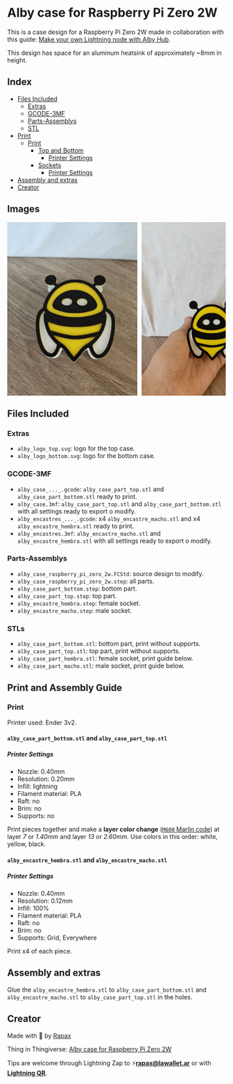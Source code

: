 # Alby case for Raspberry Pi Zero 2W

This is a case design for a Raspberry Pi Zero 2W made in collaboration with this guide: [Make your own Lightning node with Alby Hub](https://guides.getalby.com/user-guide/v/alby-account-and-browser-extension/alby-hub/running-alby-hub/raspberry-pi-running-alby-hub).

This design has space for an aluminum heatsink of approximately ~8mm in height.

## Index

- [Files Included](#files-included)
  - [Extras](#extras)
  - [GCODE-3MF](#gcode-3mf)
  - [Parts-Assemblys](#parts-assemblys)
  - [STL](#stl)
- [Print](#print)
  - [Print](#print)
    - [Top and Bottom](#alby_case_part_bottomstl-and-alby_case_part_topstl)
      - [Printer Settings](#printer-settings)
    - [Sockets](#alby_encastre_hembrastl-and-alby_encastre_machostl)
      - [Printer Settings](#printer-settings)
- [Assembly and extras](#assembly-and-extras)
- [Creator](#creator)

## Images

<div style="display: flex; overflow-x: auto;">
  <img 
    src="./Images/alby_case_v1_front.png" 
    alt="alby_case_v1_front" 
    style="display: inline-block; width: 300px; margin-right: 10px;" />
  <img 
    src="./Images/alby_case_v1_front_wire.png" 
    alt="alby_case_v1_front_wire" 
    style="display: inline-block; width: 300px; margin-right: 10px;" />
  <img 
    src="./Images/alby_case_v1_top_bottom.png" 
    alt="alby_case_v1_top_bottom" 
    style="display: inline-block; width: 300px; margin-right: 10px;" />
  <img 
    src="./Images/alby_case_v1_uncovered.png" 
    alt="alby_case_v1_uncovered" 
    style="display: inline-block; width: 300px; margin-right: 10px;" />
  <img 
    src="./Images/alby_case_v1_side_2.png" 
    alt="alby_case_v1_side_2" 
    style="display: inline-block; width: 300px; margin-right: 10px;" />
  <img 
    src="./Images/alby_model_v1_freecad.png" 
    alt="alby_model_v1_freecad" 
    style="display: inline-block; height: 400px; margin-right: 10px;" />
  <img 
    src="./Images/alby_top_and_bottom_v1_prusaslicer.png" 
    alt="alby_top_and_bottom_v1_prusaslicer" 
    style="display: inline-block; height: 400px; margin-right: 10px;" />
</div>

## Files Included

### Extras

- `alby_logo_top.svg`: logo for the top case.
- `alby_logo_bottom.svg`: logo for the bottom case.

### GCODE-3MF

- `alby_case_..._.gcode`: `alby_case_part_top.stl` and `alby_case_part_bottom.stl` ready to print.
- `alby_case.3mf`: `alby_case_part_top.stl` and `alby_case_part_bottom.stl` with all settings ready to export o modify.
- `alby_encastres_..._.gcode`: x4 `alby_encastre_macho.stl` and x4 `alby_encastre_hembra.stl` ready to print.
- `alby_encastres.3mf`: `alby_encastre_macho.stl` and `alby_encastre_hembra.stl` with all settings ready to export o modify.

### Parts-Assemblys

- `alby_case_raspberry_pi_zero_2w.FCStd`: source design to modify.
- `alby_case_raspberry_pi_zero_2w.step`: all parts.
- `alby_case_part_bottom.step`: bottom part.
- `alby_case_part_top.step`: top part.
- `alby_encastre_hembra.step`: female socket.
- `alby_encastre_macho.step`: male socket.

### STLs

- `alby_case_part_bottom.stl`: bottom part, print without supports.
- `alby_case_part_top.stl`: top part, print without supports.
- `alby_case_part_hembra.stl`: female socket, print guide below.
- `alby_case_part_macho.stl`: male socket, print guide below.

## Print and Assembly Guide

### Print

Printer used: Ender 3v2.

#### `alby_case_part_bottom.stl` and `alby_case_part_top.stl`

##### Printer Settings

- Nozzle: 0.40mm
- Resolution: 0.20mm
- Infill: lightning
- Filament material: PLA
- Raft: no
- Brim: no
- Supports: no

Print pieces together and make a **layer color change** ([`M600` Marlin code](https://marlinfw.org/docs/gcode/M600.html)) at layer _7_ or _1.40mm_ and layer _13_ or _2.60mm_. Use colors in this order: white, yellow, black.

#### `alby_encastre_hembra.stl` and `alby_encastre_macho.stl`

##### Printer Settings

- Nozzle: 0.40mm
- Resolution: 0.12mm
- Infill: 100%
- Filament material: PLA
- Raft: no
- Brim: no
- Supports: Grid, Everywhere

Print x4 of each piece.

## Assembly and extras

Glue the `alby_encastre_hembra.stl` to `alby_case_part_bottom.stl` and `alby_encastre_macho.stl` to `alby_case_part_top.stl` in the holes.

## Creator

Made with :open_hands: by [Rapax](https://rapax.dev)

Thing in Thingiverse: [Alby case for Raspberry Pi Zero 2W](https://www.thingiverse.com/thing:6657333)

Tips are welcome through Lightning Zap to :zap:**rapax@lawallet.ar** or with [**Lightning QR**](https://wallet.lacrypta.ar/lnurlp/link/9ZxRDq).
